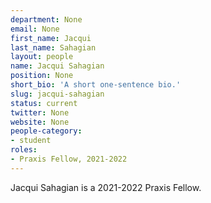 ```yaml
---
department: None
email: None
first_name: Jacqui
last_name: Sahagian
layout: people
name: Jacqui Sahagian
position: None
short_bio: 'A short one-sentence bio.'
slug: jacqui-sahagian
status: current
twitter: None
website: None
people-category:
- student
roles:
- Praxis Fellow, 2021-2022
---
```

Jacqui Sahagian is a 2021-2022 Praxis Fellow.